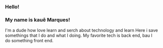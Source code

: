 ### Hello!
### My name is kauê Marques!

I'm a dude how love learn and serch about technology and learn
Here i save somethings that I do and what I doing.
My favorite tech is back end, bau I do something front end.
